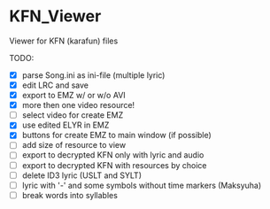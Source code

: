 # KFN_Viewer
Viewer for KFN (karafun) files

TODO:
- [x] parse Song.ini as ini-file (multiple lyric)
- [x] edit LRC and save
- [x] export to EMZ w/ or w/o AVI
- [x] more then one video resource!
- [ ] select video for create EMZ
- [x] use edited ELYR in EMZ
- [x] buttons for create EMZ to main window (if possible)
- [ ] add size of resource to view
- [ ] export to decrypted KFN only with lyric and audio
- [ ] export to decrypted KFN with resources by choice
- [ ] delete ID3 lyric (USLT and SYLT)
- [ ] lyric with '-' and some symbols without time markers (Maksyuha)
- [ ] break words into syllables
